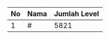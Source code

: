 | No | Nama            | Jumlah Level |
|----|-----------------|--------------|
| 1  | #    |    5821        |
